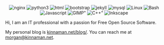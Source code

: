 <div id="badges">
	<p align="center">
	<img alt="nginx" src="https://img.shields.io/badge/NGINX-009639?logo=nginx&logoColor=white&style=for-the-badge" />
	<img alt="python3" src="https://img.shields.io/badge/Python-3776AB?logo=python&logoColor=white&style=for-the-badge" />
	<img alt="html" src="https://img.shields.io/badge/HTML-E34F26?logo=html5&logoColor=white&style=for-the-badge" />
	<img alt="bootstrap" src="https://img.shields.io/badge/Bootstrap-7952B3?logo=bootstrap&logoColor=white&style=for-the-badge" />
	<img alt="jekyll" src="https://img.shields.io/badge/Jekyll-CC0000?logo=jekyll&logoColor=white&style=for-the-badge" />
	<img alt="mysql" src="https://img.shields.io/badge/MySQL-4479A1?logo=mysql&logoColor=white&style=for-the-badge" />
	<img alt="Linux" src="https://img.shields.io/badge/Debian-A81D33?logo=debian&logoColor=white&style=for-the-badge" />
	<img alt="Bash" src="https://img.shields.io/badge/Bash-4EAA25?logo=gnubash&logoColor=white&style=for-the-badge" />
	<img alt="Javascript" src="https://img.shields.io/badge/JavaScript-gray?logo=javascript&logoColor=F7DF1E&style=for-the-badge" />
	<!--img alt="Webpack" src="https://img.shields.io/badge/Webpack-logoColor?logo=webpack&logoColor=white&style=for-the-badge" /-->
	<!--img alt=Shopify" src="https://img.shields.io/badge/Shopify-7AB55C?logo=shopify&logoColor=white&style=for-the-badge" /-->
	<img alt=GIMP" src="https://img.shields.io/badge/GIMP-5C5543?logo=gimp&logoColor=white&style=for-the-badge" />
	<!--img alt=Blender" src="https://img.shields.io/badge/Blender-F5792A?logo=blender&logoColor=white&style=for-the-badge" /-->
	<!--img alt=React" src="https://img.shields.io/badge/React-61DAFB?logo=react&logoColor=white&style=for-the-badge" /-->
	<img alt=C++" src="https://img.shields.io/badge/C++-00599C?logo=c%2b%2b&logoColor=white&style=for-the-badge" />
	<img alt="Inkscape" src="https://img.shields.io/badge/Inkscape-000000?logo=inkscape&logoColor=white&style=for-the-badge" />
	</p>
</div>


Hi, I am an IT professional with a passion for Free Open Source Software.

My personal blog is [kinnaman.net/blog/](https://www.kinnaman.net/blog/). You can reach me at [morgan@kinnaman.net](mailto:morgan@kinnaman.net).


<!--img alt="github stats"  src="https://github-readme-stats.vercel.app/api?username=kinnaman"-->
